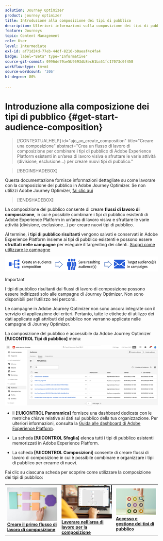 ```yaml
---
solution: Journey Optimizer
product: journey optimizer
title: Introduzione alla composizione dei tipi di pubblico
description: Ulteriori informazioni sulla composizione dei tipi di pubblico
feature: Journeys
topic: Content Management
role: User
level: Intermediate
exl-id: af71d24d-77eb-44df-8216-b0aeaf4c4fa4
badge: label="Beta" type="Informative"
source-git-commit: 0996de79ae5b9593db8ec61ba51fc17073c0f458
workflow-type: tm+mt
source-wordcount: '306'
ht-degree: 80%

---
```


# Introduzione alla composizione dei tipi di pubblico {#get-start-audience-composition}

>[!CONTEXTUALHELP]
>id="ajo_ao_create_composition"
>title="Creare una composizione"
>abstract="Crea un flusso di lavoro di composizione per combinare i tipi di pubblico di Adobe Experience Platform esistenti in un’area di lavoro visiva e sfruttare le varie attività (divisione, esclusione...) per creare nuovi tipi di pubblico."

>[!BEGINSHADEBOX]

Questa documentazione fornisce informazioni dettagliate su come lavorare con la composizione del pubblico in Adobe Journey Optimizer. Se non utilizzi Adobe Journey Optimizer, [fai clic qui](https://experienceleague.adobe.com/docs/experience-platform/segmentation/ui/audience-composition.html)

>[!ENDSHADEBOX]

La composizione del pubblico consente di creare **flussi di lavoro di composizione**, in cui è possibile combinare i tipi di pubblico esistenti di Adobe Experience Platform in un’area di lavoro visiva e sfruttare le varie attività (divisione, esclusione...) per creare nuovi tipi di pubblico.

Al termine, i **tipi di pubblico risultanti** vengono salvati e conservati in Adobe Experience Platform insieme ai tipi di pubblico esistenti e possono essere **sfruttati nelle campagne** per eseguire il targenting dei clienti. [Scopri come utilizzare le campagne](../campaigns/get-started-with-campaigns.md)

![](assets/audiences-process.png)

>[!IMPORTANT]
>
>I tipi di pubblico risultanti dai flussi di lavoro di composizione possono essere indirizzati solo alle campagne di Journey Optimizer. Non sono disponibili per l’utilizzo nei percorsi.
>
>Le campagne in Adobe Journey Optimizer non sono ancora integrate con il servizio di applicazione dei criteri. Pertanto, tutte le etichette di utilizzo dei dati applicate agli attributi del pubblico non verranno applicate nelle campagne di Journey Optimizer.

La composizione del pubblico è accessibile da Adobe Journey Optimizer **[!UICONTROL Tipi di pubblico]** menu:

![](assets/audiences-browse.png)

* Il **[!UICONTROL Panoramica]** fornisce una dashboard dedicata con le metriche chiave relative ai dati sul pubblico della tua organizzazione. Per ulteriori informazioni, consulta la [Guida alle dashboard di Adobe Experience Platform](https://experienceleague.adobe.com/docs/experience-platform/dashboards/guides/segments.html?lang=it).

* La scheda **[!UICONTROL Sfoglia]** elenca tutti i tipi di pubblico esistenti memorizzati in Adobe Experience Platform.

* La scheda **[!UICONTROL Composizioni]** consente di creare flussi di lavoro di composizione in cui è possibile combinare e organizzare i tipi di pubblico per crearne di nuovi.

Fai clic su ciascuna scheda per scoprire come utilizzare la composizione dei tipi di pubblico:

<table style="table-layout:fixed"><tr style="border: 0;">
<td><a href="create-compositions.md"><img alt="Creare flussi di lavoro di composizione" src="../assets/do-not-localize/ao-workflows.jpg"></a>
<div><a href="create-compositions.md"><strong>Creare il primo flusso di lavoro di composizione</strong></a></div></td>
<td><a href="composition-canvas.md"><img alt="Lavorare nell’area di lavoro per la composizione" src="../assets/do-not-localize/ao-canvas.jpg"></a>
<div><a href="composition-canvas.md"><strong>Lavorare nell’area di lavoro per la composizione</strong></a></div></td>
<td><a href="access-audiences.md"><img alt="Accesso e gestione dei tipi di pubblico" src="../assets/do-not-localize/ao-audiences.jpeg"></a>
<div><a href="access-audiences.md"><strong>Accesso e gestione dei tipi di pubblico</strong></a></div></td>
</tr></table>
